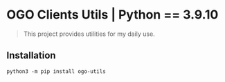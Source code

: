 # OGO Clients Utils | Python == 3.9.10

> This project provides utilities for my daily use.

## Installation

```shell
python3 -m pip install ogo-utils
```